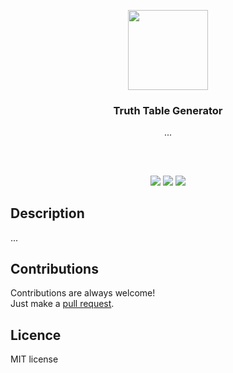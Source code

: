 <p align="center">
<img src="app/public/icon.ico" width="128px" height="128px"/>
<br/>
<h3 align="center">Truth Table Generator</h3>
<p align="center">...</p>
<h2></h2>
</p>
<br />

<p align="center">
<a href="../../issues"><img src="https://img.shields.io/github/issues/aminbeigi/truth-table-generator.svg?style=flat-square" /></a>
<a href="../../pulls"><img src="https://img.shields.io/github/issues-pr/aminbeigi/truth-table-generator.svg?style=flat-square" /></a>
<img src="https://img.shields.io/github/license/aminbeigi/truth-table-generator?style=flat-square">
</p>

## Description
...

## Contributions
Contributions are always welcome!  
Just make a [pull request](../../pulls).

## Licence
MIT license

